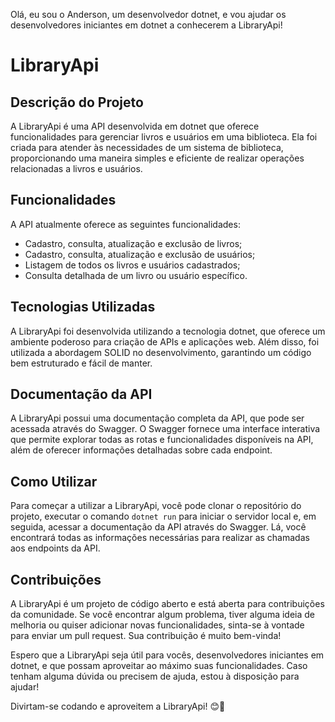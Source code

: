 Olá, eu sou o Anderson, um desenvolvedor dotnet, e vou ajudar os desenvolvedores iniciantes em dotnet a conhecerem a LibraryApi!

# LibraryApi

## Descrição do Projeto

A LibraryApi é uma API desenvolvida em dotnet que oferece funcionalidades para gerenciar livros e usuários em uma biblioteca. Ela foi criada para atender às necessidades de um sistema de biblioteca, proporcionando uma maneira simples e eficiente de realizar operações relacionadas a livros e usuários.

## Funcionalidades

A API atualmente oferece as seguintes funcionalidades:

- Cadastro, consulta, atualização e exclusão de livros;
- Cadastro, consulta, atualização e exclusão de usuários;
- Listagem de todos os livros e usuários cadastrados;
- Consulta detalhada de um livro ou usuário específico.

## Tecnologias Utilizadas

A LibraryApi foi desenvolvida utilizando a tecnologia dotnet, que oferece um ambiente poderoso para criação de APIs e aplicações web. Além disso, foi utilizada a abordagem SOLID no desenvolvimento, garantindo um código bem estruturado e fácil de manter.

## Documentação da API

A LibraryApi possui uma documentação completa da API, que pode ser acessada através do Swagger. O Swagger fornece uma interface interativa que permite explorar todas as rotas e funcionalidades disponíveis na API, além de oferecer informações detalhadas sobre cada endpoint.

## Como Utilizar

Para começar a utilizar a LibraryApi, você pode clonar o repositório do projeto, executar o comando `dotnet run` para iniciar o servidor local e, em seguida, acessar a documentação da API através do Swagger. Lá, você encontrará todas as informações necessárias para realizar as chamadas aos endpoints da API.

## Contribuições

A LibraryApi é um projeto de código aberto e está aberta para contribuições da comunidade. Se você encontrar algum problema, tiver alguma ideia de melhoria ou quiser adicionar novas funcionalidades, sinta-se à vontade para enviar um pull request. Sua contribuição é muito bem-vinda!

Espero que a LibraryApi seja útil para vocês, desenvolvedores iniciantes em dotnet, e que possam aproveitar ao máximo suas funcionalidades. Caso tenham alguma dúvida ou precisem de ajuda, estou à disposição para ajudar!

Divirtam-se codando e aproveitem a LibraryApi! 😊🚀